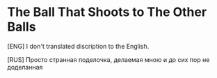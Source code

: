 # The Ball That Shoots to The Other Balls
[ENG]
I don't translated discription to the English.

[RUS]
Просто странная поделочка, делаемая мною и до сих пор не доделанная
